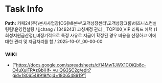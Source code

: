 # Task Info

**Path:** 카페24(주)\본사사업장\[CG]MI본부\고객성장센터\고객성장그룹\비즈니스컨설팅팀\운영컨설팅 / jjchang / [349243] 코칭계정 관리 _ TOP100_VIP 리워드 혜택 (1회성지원금산정)_비정기적으로 특정 사유로 지급이 확정된 경우 비용을 산정하고 이에 대한 관리 및 지급처리를 함 / 2025-10-01_00-00-00

### WIKI
- ["https://docs.google.com/spreadsheets/d/14MwTJWX1COiQb8c-O4uXuiFPAzGbiHf-_vu_QG3SC2g/edit?gid=1806548919#gid=1806548919"]

